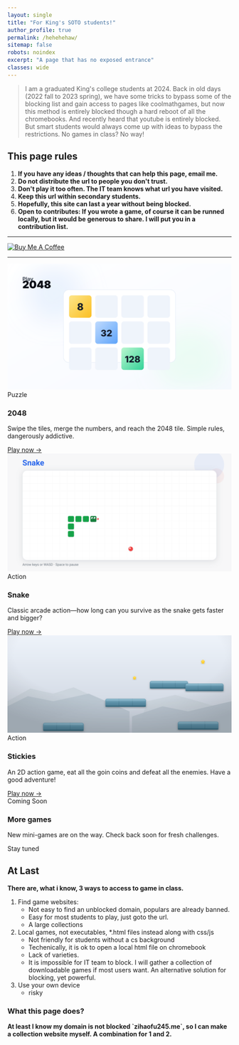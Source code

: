 ```yaml
---
layout: single
title: "For King's SOTO students!"
author_profile: true
permalink: /hehehehaw/
sitemap: false
robots: noindex
excerpt: "A page that has no exposed entrance"
classes: wide
---
```


> I am a graduated King's college students at 2024. Back in old days (2022 fall to 2023 spring), we have some 
tricks to bypass some of the blocking list and gain access to pages like coolmathgames, 
but now this method is entirely blocked though a hard reboot of all the chromebooks.
And recently heard that youtube is entirely blocked. But smart students would always come up 
with ideas to bypass the restrictions. No games in class? No way! 

## This page rules
1. **If you have any ideas / thoughts that can help this page, email me.**
2. **Do not distribute the url to people you don't trust.**
3. **Don't play it too often. The IT team knows what url you have visited.**
4. **Keep this url within secondary students.**
5. **Hopefully, this site can last a year without being blocked.**
6. **Open to contributes: If you wrote a game, of course it can be runned locally, but it would be generous to share. I will put you in a contribution list.**

---

<a href="https://www.buymeacoffee.com/zihaofu245" target="_blank">
  <img src="https://cdn.buymeacoffee.com/buttons/v2/default-yellow.png" alt="Buy Me A Coffee" style="height: 60px; width: 217px; ">
</a>

---

<link rel="stylesheet" href="/assets/css/games.css">

<div class="games-grid">
	<div class="game-card">
		<div class="card-media">
			<img src="/games/svgs/2048.svg" alt="2048 game cover" loading="lazy" />
			<span class="pill">Puzzle</span>
		</div>
		<div class="card-body">
			<h3 class="card-title">2048</h3>
			<p class="card-desc">Swipe the tiles, merge the numbers, and reach the 2048 tile. Simple rules, dangerously addictive.</p>
			<a class="card-cta" href="/hehehehaw/2048/" aria-label="Play 2048">Play now →</a>
		</div>
	</div>
	<div class="game-card">
		<div class="card-media">
			<img src="/games/svgs/snake.svg" alt="snake game cover" loading="lazy" />
			<span class="pill">Action</span>
		</div>
		<div class="card-body">
			<h3 class="card-title">Snake</h3>
			<p>Classic arcade action—how long can you survive as the snake gets faster and bigger?</p>
			<a class="card-cta" href="/hehehehaw/snake/" aria-label="Play snake">Play now →</a>
		</div>
	</div>
		<div class="game-card">
		<div class="card-media">
			<img src="/games/svgs/stickies.svg" alt="snake game cover" loading="lazy" />
			<span class="pill">Action</span>
		</div>
		<div class="card-body">
			<h3 class="card-title">Stickies</h3>
			<p class="card-desc">An 2D action game, eat all the goin coins and defeat all the enemies. Have a good adventure!</p>
			<a class="card-cta" href="/hehehehaw/runner/" aria-label="Play Stickies">Play now →</a>
		</div>
	</div>
	<!-- Teaser for future games -->
	<div class="game-card is-soon" aria-disabled="true">
		<div class="card-media">
			<div class="soon-pattern" aria-hidden="true"></div>
			<span class="pill">Coming Soon</span>
		</div>
		<div class="card-body">
			<h3 class="card-title">More games</h3>
			<p class="card-desc">New mini-games are on the way. Check back soon for fresh challenges.</p>
			<div class="card-cta">Stay tuned</div>
		</div>
	</div>
</div>

## At Last
<b>
There are, what i know, 3 ways to access to game in class.</b>

1. Find game websites:
	- Not easy to find an unblocked domain, populars are already banned.
	- Easy for most students to play, just goto the url.
	- A large collections
2. Local games, not executables, *.html files instead along with css/js
	- Not friendly for students without a cs background
	- Techenically, it is ok to open a local html file on chromebook
	- Lack of varieties.
	- It is impossible for IT team to block. I will gather a collection of downloadable games if most users want. An alternative solution for blocking, yet powerful.
3. Use your own device
	- risky

### What this page does?

<b>
At least I know my domain is not blocked `zihaofu245.me`, so I can make a collection website myself. 
A combination for 1 and 2.
</b>



